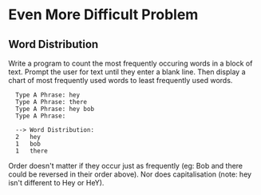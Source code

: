 Even More Difficult Problem
======================

## Word Distribution ##

Write a program to count the most frequently occuring words in a block of text. Prompt the user for text until they enter a blank line. Then display a chart of most frequently used words to least frequently used words.

      Type A Phrase: hey
      Type A Phrase: there
      Type A Phrase: hey bob
      Type A Phrase: 
      
      --> Word Distribution:
      2	  hey
      1	  bob
      1	  there

Order doesn't matter if they occur just as frequently (eg: Bob and there could be reversed in their order above). Nor does capitalisation (note: hey isn't different to Hey or HeY).